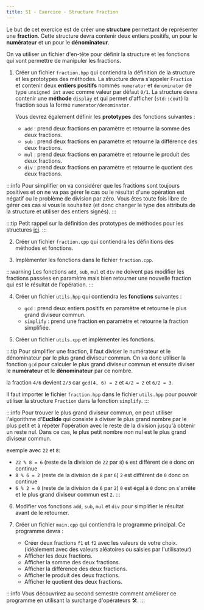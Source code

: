 ```yaml
---
title: S1 - Exercice - Structure Fraction
---
```


Le but de cet exercice est de créer une **structure** permettant de représenter une **fraction**. Cette structure devra contenir deux entiers positifs, un pour le **numérateur** et un pour le **dénominateur**.

On va utiliser un fichier d'en-tête pour définir la structure et les fonctions qui vont permettre de manipuler les fractions.

1. Créer un fichier `fraction.hpp` qui contiendra la définition de la structure et les prototypes des méthodes.
    La structure devra s'appeler `Fraction` et contenir deux **entiers positifs** nommés `numerator` et `denominator` de type `unsigned int` avec comme valeur par défaut `0/1`.
    La structure devra contenir une **méthode** `display` et qui permet d'afficher (`std::cout`) la fraction sous la forme `numerator/denominator`.
    
    Vous devrez également définir les **prototypes** des fonctions suivantes :
    - `add` : prend deux fractions en paramètre et retourne la somme des deux fractions.
    - `sub` : prend deux fractions en paramètre et retourne la différence des deux fractions.
    - `mul` : prend deux fractions en paramètre et retourne le produit des deux fractions.
    - `div` : prend deux fractions en paramètre et retourne le quotient des deux fractions.

:::info
Pour simplifier on va considérer que les fractions sont toujours positives et on ne va pas gérer le cas ou le résultat d'une opération est négatif ou le problème de division par zéro.
Vous êtes toute fois libre de gérer ces cas si vous le souhaitez (et donc changer le type des attributs de la structure et utiliser des entiers signés).
:::

:::tip
Petit rappel sur la définition des prototypes de méthodes pour les structures [ici](https://dsmte.github.io/Learn--cpp_programming/Lessons/S1/Struct#prototype-de-méthodes).
:::

2. Créer un fichier `fraction.cpp` qui contiendra les définitions des méthodes et fonctions.

3. Implémenter les fonctions dans le fichier `fraction.cpp`.

:::warning
Les fonctions `add`, `sub`, `mul` et `div` ne doivent pas modifier les fractions passées en paramètre mais bien retourner une nouvelle fraction qui est le résultat de l'opération.
:::

4. Créer un fichier `utils.hpp` qui contiendra les **fonctions** suivantes :
    - `gcd` : prend deux entiers positifs en paramètre et retourne le plus grand diviseur commun.
    - `simplify` : prend une fraction en paramètre et retourne la fraction simplifiée.

5. Créer un fichier `utils.cpp` et implémenter les fonctions.

:::tip
Pour simplifier une fraction, il faut diviser le numérateur et le dénominateur par le plus grand diviseur commun.
On va donc utiliser la fonction `gcd` pour calculer le plus grand diviseur commun et ensuite diviser le **numérateur** et le **dénominateur** par ce nombre.

la fraction `4/6` devient `2/3` car `gcd(4, 6) = 2` et `4/2 = 2` et `6/2 = 3`.

Il faut importer le fichier `fraction.hpp` dans le fichier `utils.hpp` pour pouvoir utiliser la structure `Fraction` dans la fonction `simplify`.
:::

:::info
Pour trouver le plus grand diviseur commun, on peut utiliser l'algorithme d'**Euclide** qui consiste à diviser le plus grand nombre par le plus petit et à répéter l'opération avec le reste de la division jusqu'à obtenir un reste nul. Dans ce cas, le plus petit nombre non nul est le plus grand diviseur commun.

exemple avec `22` et `8`:

- `22 % 8 = 6` (reste de la division de `22` par `8`) `6` est différent de `0` donc on continue
- `8 % 6 = 2` (reste de la division de `8` par `6`) `2` est différent de `0` donc on continue
- `6 % 2 = 0` (reste de la division de `6` par `2`) `0` est égal à `0` donc on s'arrête et le plus grand diviseur commun est `2`.
:::

6. Modifier vos fonctions `add`, `sub`, `mul` et `div` pour simplifier le résultat avant de le retourner.

7. Créer un fichier `main.cpp` qui contiendra le programme principal. Ce programme devra :
    - Créer deux fractions `f1` et `f2` avec les valeurs de votre choix. (idéalement avec des valeurs aléatoires ou saisies par l'utilisateur)
    - Afficher les deux fractions.
    - Afficher la somme des deux fractions.
    - Afficher la différence des deux fractions.
    - Afficher le produit des deux fractions.
    - Afficher le quotient des deux fractions.

:::info
Vous découvrirez au second semestre comment améliorer ce programme en utilisant la surcharge d'opérateurs :hammer_and_wrench:.
:::

